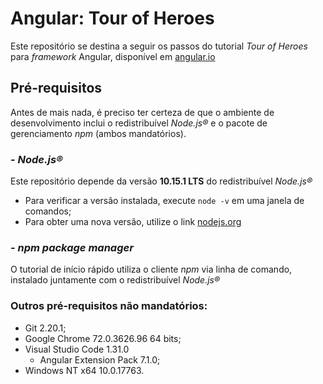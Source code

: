 # Angular: Tour of Heroes

Este repositório se destina a seguir os passos do tutorial _Tour of Heroes_ para
_framework_ Angular, disponível em
[angular.io](https://angular.io/tutorial)

## Pré-requisitos

Antes de mais nada, é preciso ter certeza de que o ambiente de desenvolvimento
inclui o redistribuível _Node.js®_ e o pacote de gerenciamento _npm_ (ambos
mandatórios).

### - _Node.js®_

Este repositório depende da versão **10.15.1 LTS** do redistribuível _Node.js®_

- Para verificar a versão instalada, execute `node -v` em uma janela de
  comandos;
- Para obter uma nova versão, utilize o link
  [nodejs.org](https://nodejs.org/en/)

### - _npm package manager_

O tutorial de início rápido utiliza o cliente _npm_ via linha de comando,
instalado juntamente com o redistribuível _Node.js®_

### Outros pré-requisitos não mandatórios:
- Git 2.20.1;
- Google Chrome 72.0.3626.96 64 bits;
- Visual Studio Code 1.31.0 
  - Angular Extension Pack 7.1.0;
- Windows NT x64 10.0.17763.
